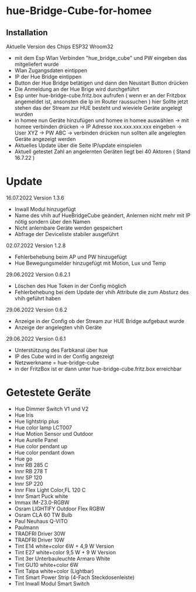 # hue-Bridge-Cube-for-homee

## Installation

Aktuelle Version des Chips ESP32 Wroom32 

  - mit dem Esp Wlan Verbinden "hue_bridge_cube" und PW eingeben das mitgeliefert wurde
  - Wlan Zugangsdaten eintippen
  - IP der Hue Bridge eintippen
  - Button der Hue Bridge betätigen und dann den Neustart Button drücken
  - Die Anmeldung an der Hue Brige wird durchgeführt
  - Esp unter hue-bridge-cube.fritz.box aufrufen ( wenn er an der Fritzbox angemeldet ist, ansonsten die Ip im Router raussuchen )
    hier Sollte jetzt stehen das der Stream zur HUE besteht und wieviele Geräte angelegt wurden
  - in homee nun Geräte hinzufügen und homee in homee auswählen
    -> mit homee verbinden drücken -> IP Adresse xxx.xxx.xxx.xxx eingeben -> User XYZ -> PW ABC -> verbinden drücken
    nun sollten alle angelegten Geräte angezeigt werden
  - Aktuelles Update über die Seite IP/update einspielen
  - Aktuell getestet Zahl an angelernten Geräten liegt bei 40 Aktoren ( Stand 16.7.22 )





# Update
16.07.2022 Version 1.3.6
- Inwall Modul hinzugefügt
- Name des vhih auf HueBridgeCube geändert, Anlernen nicht mehr mit IP nötig sondern über den Namen
- Nicht anlernbare Geräte werden gespeichert
- Abfrage der Deviceliste stabiler ausgeführt

02.07.2022 Version 1.2.8
- Fehlerbehebung beim AP und PW hinzugefügt
- Hue Bewegungsmelder hinzugefügt mit Motion, Lux und Temp

29.06.2022 Version 0.6.2.1
  - Löschen des Hue Token in der Config möglich
  - Fehlerbehebung bei dem Update der vhih Attribute die zum Absturz des vhih geführt haben

29.06.2022 Version 0.6.2
  - Anzeige in der Config ob der Stream zur HUE Bridge aufgebaut wurde 
  - Anzeige der angelegten vhih Geräte 

29.06.2022 Version 0.6.1
  - Unterstützung des Farbkanal über hue
  - IP des Cube wird in der Config angezeigt
  - Netzwerkname = hue-bridge-cube
  - in der FritzBox ist er dann unter hue-bridge-cube.fritz.box erreichbar 



# Getestete Geräte
  - Hue Dimmer Switch V1 und V2
  - Hue Iris 
  - Hue lightstrip plus
  - Hue color lamp LCT007
  - Hue Motion Sensor und Outdoor
  - Hue Aurelle Panel
  - Hue color pendant up
  - Hue color pendant down
  - Hue go
  - Innr RB 285 C
  - Innr RB 278 T
  - Innr SP 120
  - Innr SP 220
  - Innr Flex Light Color,FL 120 C
  - Innr Smart Puck white
  - Immax IM-Z3.0-RGBW
  - Osram LIGHTIFY Outdoor Flex RGBW
  - Osram CLA 60 TW Bulb 
  - Paul Neuhaus Q-VITO 
  - Paulmann 
  - TRADFRI Driver 30W 
  - TRADFRI Driver 10W
  - Tint E14 white+color 6W + 4,9 W Version
  - Tint E27 white+color 9,5 W + 9 W Version
  - Tint 3er Unterbauleuchte Armaro White
  - Tint GU10 white+color 6W
  - Tint Talpa white+color (Lightbar)
  - Tint Smart Power Strip (4-Fach Steckdosenleiste)
  - Tint Inwall Modul Smart Switch
 
  
  
  

